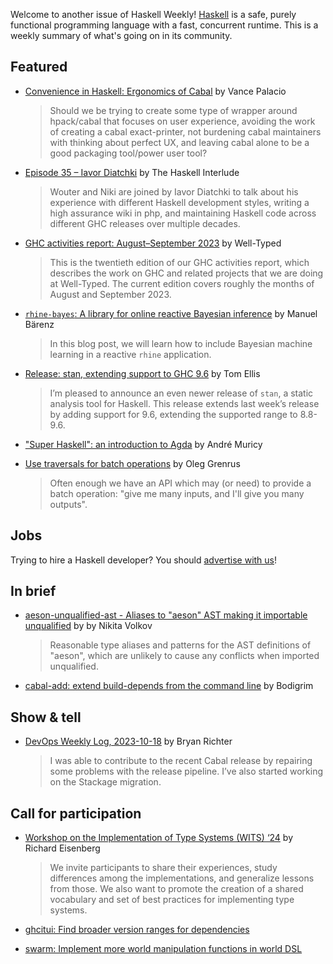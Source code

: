 Welcome to another issue of Haskell Weekly!
[Haskell](https://www.haskell.org) is a safe, purely functional programming language with a fast, concurrent runtime.
This is a weekly summary of what's going on in its community.

## Featured

- [Convenience in Haskell: Ergonomics of Cabal](https://discourse.haskell.org/t/convenience-in-haskell-ergonomics-of-cabal/7897) by Vance Palacio
  > Should we be trying to create some type of wrapper around hpack/cabal that focuses on user experience, avoiding the work of creating a cabal exact-printer, not burdening cabal maintainers with thinking about perfect UX, and leaving cabal alone to be a good packaging tool/power user tool?

- [Episode 35 – Iavor Diatchki](https://haskell.foundation/podcast/35/) by The Haskell Interlude
  > Wouter and Niki are joined by Iavor Diatchki to talk about his experience with different Haskell development styles, writing a high assurance wiki in php, and maintaining Haskell code across different GHC releases over multiple decades.

- [GHC activities report: August–September 2023](https://well-typed.com/blog/2023/10/ghc-activities-report-august-september-2023/) by Well-Typed
  > This is the twentieth edition of our GHC activities report, which describes the work on GHC and related projects that we are doing at Well-Typed. The current edition covers roughly the months of August and September 2023. 

- [`rhine-bayes`: A library for online reactive Bayesian inference](https://www.tweag.io/blog/2023-10-12-rhine-bayes/) by Manuel Bärenz
  > In this blog post, we will learn how to include Bayesian machine learning in a reactive `rhine` application.
  
- [Release: stan, extending support to GHC 9.6](https://discourse.haskell.org/t/release-stan-extending-support-to-ghc-9-6/7888) by Tom Ellis
  > I’m pleased to announce an even newer release of `stan`, a static analysis tool for Haskell. This release extends last week’s release by adding support for 9.6, extending the supported range to 8.8-9.6.
  
- ["Super Haskell": an introduction to Agda](https://www.youtube.com/watch?v=OSDgVxdP20g) by André Muricy
  
- [Use traversals for batch operations](https://oleg.fi/gists/posts/2023-10-12-use-traversals-for-batch-operations.html) by Oleg Grenrus
  > Often enough we have an API which may (or need) to provide a batch operation: "give me many inputs, and I'll give you many outputs".

## Jobs

Trying to hire a Haskell developer?
You should [advertise with us](https://haskellweekly.news/advertising.html)!

## In brief

- [aeson-unqualified-ast - Aliases to "aeson" AST making it importable unqualified](https://hackage.haskell.org/package/aeson-unqualified-ast) by by Nikita Volkov
  > Reasonable type aliases and patterns for the AST definitions of "aeson", which are unlikely to cause any conflicts when imported unqualified.

- [cabal-add: extend build-depends from the command line](https://github.com/Bodigrim/cabal-add/) by Bodigrim

## Show & tell

- [DevOps Weekly Log, 2023-10-18](https://discourse.haskell.org/t/devops-weekly-log-2023-10-18/7896) by Bryan Richter
  > I was able to contribute to the recent Cabal release by repairing some problems with the release pipeline. I’ve also started working on the Stackage migration.

## Call for participation

- [Workshop on the Implementation of Type Systems (WITS) ‘24](https://discourse.haskell.org/t/cfp-workshop-on-the-implementation-of-type-systems-wits-24/7873) by Richard Eisenberg
  > We invite participants to share their experiences, study differences among the implementations, and generalize lessons from those. We also want to promote the creation of a shared vocabulary and set of best practices for implementing type systems.

- [ghcitui: Find broader version ranges for dependencies](https://github.com/CrystalSplitter/ghcitui/issues/9)
- [swarm: Implement more world manipulation functions in world DSL](https://github.com/swarm-game/swarm/issues/1584)
